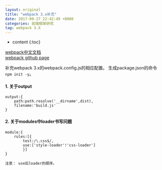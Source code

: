 ```yaml
---
layout: original
title: "webpack 3.x补充"
date: 2017-09-27 22:42:49 +0800 
categories: 前端框架研究
tag: webpack 3.X
---
```

* content
{:toc}

[webpack中文文档](https://doc.webpack-china.org/)<br>
[webpack github page](http://webpack.github.io/docs/)<br>


补充webpack 3.x的webpack.config.js的相应配置。
生成package.json的命令`npm init -y`。


<!-- more -->
#### 1. 关于output
```
output:{
    path:path.resolve('__dirname',dist),
    filename:'build.js'
}
```

#### 2. 关于modules中loader书写问题
```
module:{
    rules:[{
        test:/\.css$/,
        use:['style-loader'!'css-loader']
        }]
}

注意： use后loader的顺序。

```
